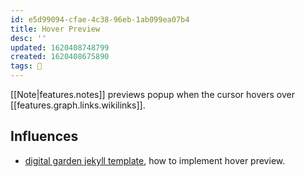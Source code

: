 ```yaml
---
id: e5d99094-cfae-4c38-96eb-1ab099ea07b4
title: Hover Preview
desc: ''
updated: 1620408748799
created: 1620408675890
tags: 🌱
---
```


[[Note|features.notes]] previews popup when the cursor hovers over [[features.graph.links.wikilinks]].

## Influences

- [digital garden jekyll template](https://github.com/maximevaillancourt/digital-garden-jekyll-template), how to implement hover preview.
